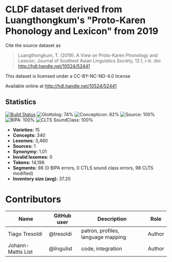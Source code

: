 # CLDF dataset derived from Luangthongkum's "Proto-Karen Phonology and Lexicon" from 2019

Cite the source dataset as

> Luangthongkum, T. (2019). A View on Proto-Karen Phonology and Lexicon, Journal of Southest Asian Linguistics Society, 12.1, i-lii. doi: http://hdl.handle.net/10524/52441

This dataset is licensed under a CC-BY-NC-ND-4.0 license

Available online at http://hdl.handle.net/10524/52441

## Statistics


[![Build Status](https://travis-ci.org/lexibank/luangthongkumkaren.svg?branch=master)](https://travis-ci.org/lexibank/luangthongkumkaren)
![Glottolog: 74%](https://img.shields.io/badge/Glottolog-74%25-yellow.svg "Glottolog: 74%")
![Concepticon: 82%](https://img.shields.io/badge/Concepticon-82%25-yellowgreen.svg "Concepticon: 82%")
![Source: 100%](https://img.shields.io/badge/Source-100%25-brightgreen.svg "Source: 100%")
![BIPA: 100%](https://img.shields.io/badge/BIPA-100%25-brightgreen.svg "BIPA: 100%")
![CLTS SoundClass: 100%](https://img.shields.io/badge/CLTS%20SoundClass-100%25-brightgreen.svg "CLTS SoundClass: 100%")

- **Varieties:** 15
- **Concepts:** 340
- **Lexemes:** 3,460
- **Sources:** 1
- **Synonymy:** 1.01
- **Invalid lexemes:** 0
- **Tokens:** 14,198
- **Segments:** 98 (0 BIPA errors, 0 CTLS sound class errors, 98 CLTS modified)
- **Inventory size (avg):** 37.20

# Contributors

Name | GitHub user | Description | Role
 --- | --- | --- | --- 
Tiago Tresoldi | @tresoldi | patron, profiles, language mapping | Author
Johann-Mattis List | @lingulist | code, integration | Author




